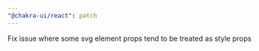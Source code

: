 ```yaml
---
"@chakra-ui/react": patch
---
```


Fix issue where some svg element props tend to be treated as style props
